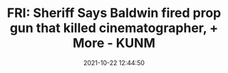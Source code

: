 ---
"title": "FRI: Sheriff Says Baldwin fired prop gun that killed cinematographer, + More - KUNM"
"date": "2021-10-22 12:44:50"
"feed_name": "GOOGLENEWSMINING"
"feed_website": "https://news.google.com/search?q=mining%2Bincident&hl=en-US&gl=US&ceid=US:en"
"feed_rss": "https://news.google.com/rss/search?q=mining%2Bincident&hl=en-US&gl=US&ceid=US:en"
"link": "https://www.kunm.org/post/fri-sheriff-says-baldwin-fired-prop-gun-killed-cinematographer-more"
"source": "{'href': 'https://www.kunm.org', 'title': 'KUNM'}"
"file": "_posts/2021-1-1-d1471d59e4bbbce998a3680307b7b7c290672636.md"
"accident": "1"
"drilling": "1"
"dead": "0"
"injured": "0"
"arrested": "0"
"place": "unknown place"
"where": "unknown site"
"causes": "unknown"
"place_uri": "unknown place"
---
